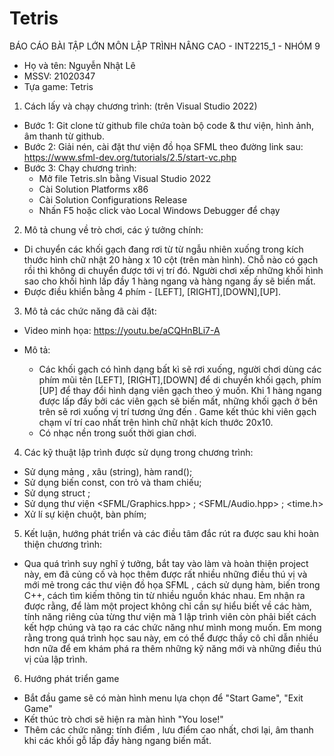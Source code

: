# Tetris
BÁO CÁO BÀI TẬP LỚN MÔN LẬP TRÌNH NÂNG CAO - INT2215_1 - NHÓM 9

- Họ và tên: Nguyễn Nhật Lê 
- MSSV: 21020347
- Tựa game: Tetris

1. Cách lấy và chạy chương trình: (trên Visual Studio 2022)
- Bước 1: Git clone từ github file chứa toàn bộ code & thư viện, hình ảnh, âm thanh từ github.
- Bước 2: Giải nén, cài đặt thư viện đồ họa SFML theo đường link sau: https://www.sfml-dev.org/tutorials/2.5/start-vc.php
- Bước 3: Chạy chương trình:
    - Mở file Tetris.sln bằng Visual Studio 2022
    - Cài Solution Platforms x86
    - Cài Solution Configurations Release
    - Nhấn F5 hoặc click vào Local Windows Debugger để chạy
2. Mô tả chung về trò chơi, các ý tưởng chính:
- Di chuyển các khối gạch đang rơi từ từ ngẫu nhiên xuống trong kích thước hình chữ nhật 20 hàng x 10 cột (trên màn hình). Chỗ nào có gạch rồi thì không di chuyển được tới vị trí đó. Người chơi xếp những khối hình sao cho khối hình lấp đầy 1 hàng ngang và hàng ngang ấy sẽ biến mất.
- Được điều khiển bằng 4 phím -  [LEFT], [RIGHT],[DOWN],[UP].

3. Mô tả các chức năng đã cài đặt:
- Video minh họa: https://youtu.be/aCQHnBLi7-A

- Mô tả:
  - Các khối gạch có hình dạng bất kì sẽ rơi xuống, người chơi dùng các phím mũi tên [LEFT], [RIGHT],[DOWN] để di chuyển khối gạch, phím [UP] để thay đổi hình dạng viên gạch theo ý muốn. Khi 1 hàng ngang được lấp đấy bởi các viên gạch sẽ biến mất, những khối gạch ở bên trên sẽ rơi xuống vị trí tương ứng đến . Game kết thúc khi viên gạch chạm ví trí cao nhất trên hình chữ nhật kích thước 20x10.
  - Có nhạc nền trong suốt thời gian chơi. 
4. Các kỹ thuật lập trình được sử dụng trong chương trình:
- Sử dụng mảng , xâu (string), hàm rand();
- Sử dụng biến const, con trỏ và tham chiếu;
- Sử dụng struct ;
- Sử dụng thư viện <SFML/Graphics.hpp> ; <SFML/Audio.hpp> ; <time.h>
- Xử lí sự kiện chuột, bàn phím;

5. Kết luận, hướng phát triển và các điều tâm đắc rút ra được sau khi hoàn thiện chương trình:
- Qua quá trình suy nghĩ ý tưởng, bắt tay vào làm và hoàn thiện project này, em đã củng cố và học thêm được rất nhiều những điều thú vị và mới mẻ trong các thư viện đồ họa SFML , cách sử dụng hàm, biến trong C++, cách tìm kiếm thông tin từ nhiều nguồn khác nhau. Em nhận ra được rằng, để làm một project không chỉ cần sự hiểu biết về các hàm, tính năng riêng của từng thư viện mà 1 lập trình viên còn phải biết cách kết hợp chúng và tạo ra các chức năng như mình mong muốn. Em mong rằng trong quá trình học sau này, em có thể được thầy cô chỉ dẫn nhiều hơn nữa để em khám phá ra thêm những kỹ năng mới và những điều thú vị của lập trình.

6. Hướng phát triển game
- Bắt đầu game sẽ có màn hình menu lựa chọn để "Start Game", "Exit Game"
- Kết thúc trò chơi sẽ hiện ra màn hình "You lose!" 
- Thêm các chức năng: tính điểm , lưu điểm cao nhất, chơi lại, âm thanh khi các khối gỗ lấp đầy hàng ngang biến mất.
